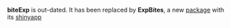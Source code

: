 **biteExp** is out-dated. 
It has been replaced by **ExpBites**, a new [package](https://github.com/Nmoiroux/ExpBites) with its [shinyapp](https://nicolas-moiroux.shinyapps.io/ExpBites/)
